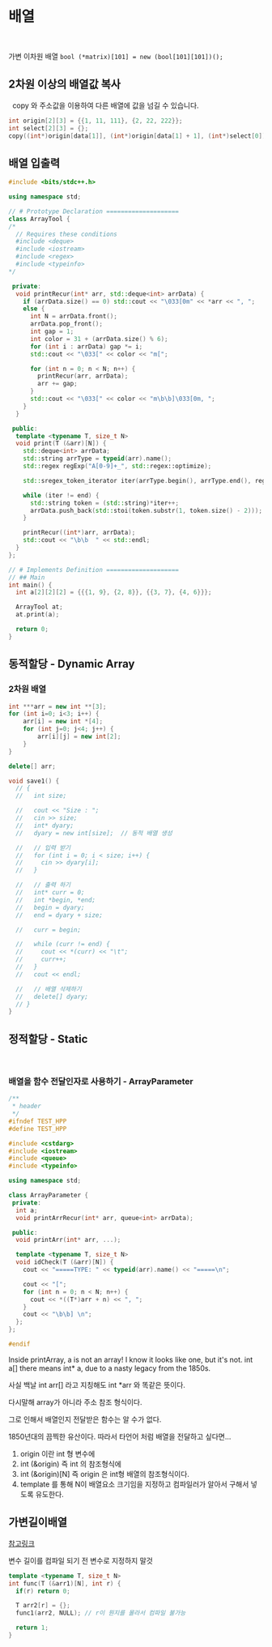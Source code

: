 # 배열

</br>

가변 이차원 배열 `bool (*matrix)[101] = new (bool[101][101])();`

## 2차원 이상의 배열값 복사

&nbsp; copy 와 주소값을 이용하여 다른 배열에 값을 넘길 수 있습니다.

```cpp
int origin[2][3] = {{1, 11, 111}, {2, 22, 222}};
int select[2][3] = {};
copy((int*)origin[data[1]], (int*)origin[data[1] + 1], (int*)select[0]);
```

## 배열 입출력

```cpp
#include <bits/stdc++.h>

using namespace std;

// # Prototype Declaration ====================
class ArrayTool {
/*
  // Requires these conditions
  #include <deque>
  #include <iostream>
  #include <regex>
  #include <typeinfo>
*/

 private:
  void printRecur(int* arr, std::deque<int> arrData) {
    if (arrData.size() == 0) std::cout << "\033[0m" << *arr << ", ";
    else {
      int N = arrData.front();
      arrData.pop_front();
      int gap = 1;
      int color = 31 + (arrData.size() % 6);
      for (int i : arrData) gap *= i;
      std::cout << "\033[" << color << "m[";

      for (int n = 0; n < N; n++) {
        printRecur(arr, arrData);
        arr += gap;
      }
      std::cout << "\033[" << color << "m\b\b]\033[0m, ";
    }
  }

 public:
  template <typename T, size_t N>
  void print(T (&arr)[N]) {
    std::deque<int> arrData;
    std::string arrType = typeid(arr).name();
    std::regex regExp("A[0-9]+_", std::regex::optimize);

    std::sregex_token_iterator iter(arrType.begin(), arrType.end(), regExp), end;

    while (iter != end) {
      std::string token = (std::string)*iter++;
      arrData.push_back(std::stoi(token.substr(1, token.size() - 2)));
    }

    printRecur((int*)arr, arrData);
    std::cout << "\b\b  " << std::endl;
  }
};

// # Implements Definition ====================
// ## Main
int main() {
  int a[2][2][2] = {{{1, 9}, {2, 8}}, {{3, 7}, {4, 6}}};

  ArrayTool at;
  at.print(a);

  return 0;
}
```

## 동적할당 - Dynamic Array

### 2차원 배열

```cpp
int ***arr = new int **[3];
for (int i=0; i<3; i++) {
    arr[i] = new int *[4];
    for (int j=0; j<4; j++) {
    	arr[i][j] = new int[2];
    }
}

delete[] arr;
```

```cpp
void save1() {
  // {
  //   int size;

  //   cout << "Size : ";
  //   cin >> size;
  //   int* dyary;
  //   dyary = new int[size];  // 동적 배열 생성

  //   // 입력 받기
  //   for (int i = 0; i < size; i++) {
  //     cin >> dyary[i];
  //   }

  //   // 출력 하기
  //   int* curr = 0;
  //   int *begin, *end;
  //   begin = dyary;
  //   end = dyary + size;

  //   curr = begin;

  //   while (curr != end) {
  //     cout << *(curr) << "\t";
  //     curr++;
  //   }
  //   cout << endl;

  //   // 배열 삭제하기
  //   delete[] dyary;
  // }
}
```

## 정적할당 - Static

</br>

### 배열을 함수 전달인자로 사용하기 - ArrayParameter

```cpp
/**
 * header
 */
#ifndef TEST_HPP
#define TEST_HPP

#include <cstdarg>
#include <iostream>
#include <queue>
#include <typeinfo>

using namespace std;

class ArrayParameter {
 private:
  int a;
  void printArrRecur(int* arr, queue<int> arrData);

 public:
  void printArr(int* arr, ...);

  template <typename T, size_t N>
  void idCheck(T (&arr)[N]) {
    cout << "=====TYPE: " << typeid(arr).name() << "=====\n";

    cout << "[";
    for (int n = 0; n < N; n++) {
      cout << *((T*)arr + n) << ", ";
    }
    cout << "\b\b] \n";
  };
};

#endif
```

Inside printArray, a is not an array! I know it looks like one, but it's not. int a[] there means int\* a, due to a nasty legacy from the 1850s.

사실 백날 int arr[] 라고 지칭해도 int \*arr 와 똑같은 뜻이다.

다시말해 array가 아니라 주소 참조 형식이다.

그로 인해서 배열인지 전달받은 함수는 알 수가 없다.

1850년대의 끔찍한 유산이다. 따라서 타언어 처럼 배열을 전달하고 싶다면...

1. origin 이란 int 형 변수에
2. int (&origin) 즉 int 의 참조형식에
3. int (&origin)[N] 즉 origin 은 int형 배열의 참조형식이다.
4. template 를 통해 N이 배열요소 크기임을 지정하고 컴파일러가 알아서 구해서 넣도록 유도한다.

## 가변길이배열

[참고링크](https://int-i.github.io/cpp/2020-05-10/vla/)

변수 길이를 컴파일 되기 전 변수로 지정하지 말것

```cpp
template <typename T, size_t N>
int func(T (&arr1)[N], int r) {
  if(r) return 0;

  T arr2[r] = {};
  func1(arr2, NULL); // r이 뭔지를 몰라서 컴파일 불가능

  return 1;
}
```
